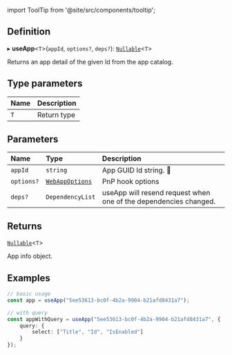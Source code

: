 import ToolTip from '@site/src/components/tooltip';

## Definition

▸ **useApp**<`T`\>(`appId`, `options?`, `deps?`): [`Nullable`](../Types/NullableT.md)<`T`\>

Returns an app detail of the given Id from the app catalog.

## Type parameters

| Name | Description |
| :------ | :------ |
| `T` | Return type |

## Parameters

| Name | Type | Description |
| :------ | :------ | :------ |
| `appId` | `string` | App GUID Id string. <ToolTip text="Changing the appId value repeats request">🚩</ToolTip> |
| `options?` | [`WebAppOptions`](../Interfaces/WebAppOptions.md) | PnP hook options |
| `deps?` | `DependencyList` | useApp will resend request when one of the dependencies changed. |

## Returns

[`Nullable`](../Types/NullableT.md)<`T`\>

App info object.

## Examples

```typescript
// basic usage
const app = useApp("5ee53613-bc0f-4b2a-9904-b21afd8431a7");

// with query
const appWithQuery = useApp("5ee53613-bc0f-4b2a-9904-b21afd8431a7", {
	query: {
		select: ["Title", "Id", "IsEnabled"]
	}
});
```